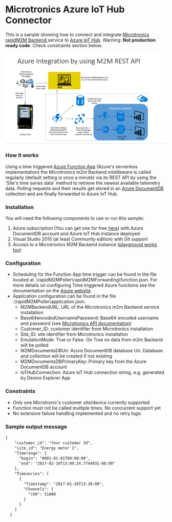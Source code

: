 # Microtronics Azure IoT Hub Connector
This is a sample showing how to connect and integrate [Microtronics rapidM2M Backend ](https://www.microtronics.at/en/products/m2m-platform.html)
service to [Azure IoT Hub](https://azure.microsoft.com/en-us/services/iot-hub/). Warning: **Not production ready code**. Check constraints section below.

![alt text](./Assets/IntegrationArchitecture.PNG)

### How it works

Using a time triggered [Azure Function App](https://azure.microsoft.com/en-us/services/functions/) (Azure's serverless implementation) the Microtronics m2m Backend middleware is called regularly (default setting is once a minute) via its REST API by using the 'Site's time series data' method to retrieve the newest available telemetry data. Polling requests and their results get stored in an [Azure DocumentDB](https://azure.microsoft.com/en-us/services/documentdb/) collection and are finally forwarded to Azure IoT Hub.  

### Installation 
You will need the following components to use or run this sample:

1. Azure subscription (You can get one for free [here](https://azure.microsoft.com/en-us/free/)) with Azure DocumentDB account and Azure IoT Hub instance deployed
2. Visual Studio 2015 (at least Community edition) with Git support
3. Access to a Microtronics M2M Backend instance ([playground works too](https://www.microtronics.at/en/service/cloud_service.html))

### Configuration
- Scheduling for the Function App time trigger can be found in the file located at .\rapidM2MPoller\rapidM2MForwarding\function.json. For more details on configuring Time triggered Azure functions see the documentation on the [Azure website](https://docs.microsoft.com/en-us/azure/azure-functions/functions-bindings-timer).
- Application configuration can be found in the file .\rapidM2MPoller\application.json.
    - M2MBackendURL: URL of the Microtronics m2m Backend service installation
    - Base64encodedUsernamePassword: Base64 encoded username and password (see [Microtronics API documentation](http://support.mydatanet.at/quick_guide/ApiDocumentationV1.pdf))
    - Customer_ID: customer identifier from Microtronics installation
    - Site_ID: site identifier from Microtronics installation
    - EmulationMode: True or False. On True no data from m2m Backend will be polled
    - M2MDocumentsDBUri: Azure DocumentDB database Uri. Database and collection will be created if not existing
    - M2MDocumentsDBPrimaryKey: Primary key from the Azure DocumentDB account
    - IoTHubConnection: Azure IoT Hub connection string, e.g. generated by Device Explorer App

### Constraints
- Only one Microtronic's customer site/device currently supported
- Function must not be called multiple times. No concurrent support yet
- No extensive failure handling implemented and no retry logic

### Sample output message

```
{
    "customer_id": "Your customer Id",
    "site_id": "Energy meter 1",
    "Timerange": {
      "begin": "0001-01-01T00:00:00",
      "end": "2017-02-16T13:09:24.7744931-08:00"
    },
    "Timeseries": [
      {
        "Timestamp": "2017-01-26T13:30:00",
        "Channels": {
          "ch0": 51000
        }
      }
    ]
  }
  ```




